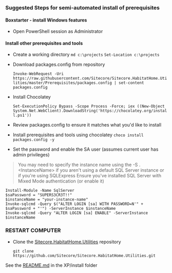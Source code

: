 ### Suggested Steps for semi-automated install of prerequisites
#### Boxstarter - install Windows features
- Open PowerShell session as Administrator
#### Install other prerequisites and tools 
- Create a working directory
	`md c:\projects`
	`Set-Location c:\projects`

- Download packages.config from repository

	`Invoke-WebRequest -Uri https://raw.githubusercontent.com/Sitecore/Sitecore.HabitatHome.Utilities/master/Prerequisites/packages.config | set-content packages.config` 

- Install Chocolatey

    `Set-ExecutionPolicy Bypass -Scope Process -Force; iex ((New-Object System.Net.WebClient).DownloadString('https://chocolatey.org/install.ps1'))`
- Review packages.config to ensure it matches what you'd like to install
- Install prerequisites and tools using chocolatey
    `choco install packages.config -y`

- Set the password and enable the SA user (assumes current user has admin privileges)
> You may need to specify the instance name using the -S .\<InstanceName> if you aren't using a default SQL Server instance or if you're using SQLExpress
> Ensure you've installed SQL Server with Mixed Mode authentication (or enable it)

	Install-Module -Name SqlServer
	$saPassword = "SUPERS3CR3T!!"
	$instanceName = "your-instance-name"
	Invoke-sqlcmd -Query $("ALTER LOGIN [sa] WITH PASSWORD=N'" + $saPassword + "'") -ServerInstance $instanceName
	Invoke-sqlcmd -Query "ALTER LOGIN [sa] ENABLE" -ServerInstance $instanceName


### RESTART COMPUTER

- Clone the [Sitecore.HabitatHome.Utilities](https://github.com/Sitecore/Sitecore.HabitatHome.Utilities/) repository

	`git clone https://github.com/Sitecore/Sitecore.HabitatHome.Utilities.git`

See the [README.md](../XP/install/README.md) in the XP/install folder

	